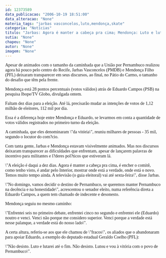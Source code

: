 ```yaml
---
id: 12373589
data_publicacao: "2006-10-19 18:51:00"
data_alteracao: "None"
materia_tags: "jarbas vasconcelos,luto,mendonça,skate"
categoria: "Notícias"
titulo: "Jarbas: Agora é manter a cabeça pra cima; Mendonça: Luto e lutarei até o fim"
sutia: "None"
chapeu: "None"
autor: "None"
imagem: "None"
---
```

<p><P><FONT face=Verdana>Apesar de animados com o tamanho da caminhada que a União por Pernambuco realizou agora há pouco pelo centro do Recife, Jarbas Vasconcelos (PMDB) e Mendonça Filho (PFL) deixaram transparecer em seus discursos, ao final, no Pátio do Carmo, o tamanho do desafio que têm pela frente.</FONT></P></p>
<p><P><FONT face=Verdana>Mendonça está 28 pontos percentuais (votos válidos) atrás de Eduardo Campos (PSB) na pesquisa Ibope/TV Globo, divulgada ontem. </FONT></P></p>
<p><P><FONT face=Verdana>Faltam dez dias para a eleição. Até lá, precisarão mudar as intenções de votos de 1,12 milhão de eleitores, 112 mil por dia. </FONT></P></p>
<p><P><FONT face=Verdana>Essa é a diferença hoje entre Mendonça e Eduardo, se levarmos em conta a quantidade de votos válidos registrados no primeiro turno da eleição. </FONT></P></p>
<p><P><FONT face=Verdana>A caminhada, que eles denominaram \"da vitória\", reuniu milhares de pessoas - 35 mil, segundo o locutor do com?cio. </FONT></P></p>
<p><P><FONT face=Verdana>Com tanta gente, Jarbas e Mendonça estavam visivelmente animados. Mas nos discursos deixaram transparecer as dificuldades que enfrentam, apesar de lançarem palavras de incentivo para militantes e l?deres pol?ticos que estiveram lá.</FONT></P></p>
<p><P><FONT face=Verdana>\"A eleição é daqui a dez dias. Agora é manter a cabeça pra cima, é encher o comitê, como tenho visto, é andar pelo Interior, mostrar onde está a verdade, onde está o novo. Temos muito tempo ainda. A televisão (o guia eleitoral) vai até sexta-feira\", disse Jarbas.</FONT></P></p>
<p><P><FONT face=Verdana>\"No domingo, vamos decidir o destino de Pernambuco, se queremos manter Pernambuco na decência e na honestidade\", acrescentou o senador eleito, numa referência direta a Eduardo Campos, a quem tem chamado de indecente e desonesto.</FONT></P></p>
<p><P><FONT face=Verdana>Mendonça seguiu no mesmo caminho:</FONT></P></p>
<p><P><FONT face=Verdana>\"Enfrentei seis no primeiro debate, enfrentei cinco no segundo e enfrentei ele (Eduardo) noutro e venci. Venci não porque me considero superior. Venci porque a verdade está nesse palanque, a verdade está do nosso lado\".</FONT></P></p>
<p><P><FONT face=Verdana>A certa altura, referiu-se aos que ele chamou de \"fracos\", os aliados que o abandonaram para apoiar Eduardo, a exemplo do deputado estadual Geraldo Coelho (PFL):</FONT></P></p>
<p><P><FONT face=Verdana>\"Não desisto. Luto e lutarei até o fim. Não desisto. Lutou e vou à vitória com o povo de Pernambuco\".</FONT></P> </p>
